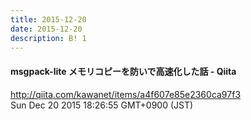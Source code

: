 ```yaml
---
title: 2015-12-20
date: 2015-12-20
description: B! 1
---
```


#### msgpack-lite メモリコピーを防いで高速化した話 - Qiita
http://qiita.com/kawanet/items/a4f607e85e2360ca97f3<br>
Sun Dec 20 2015 18:26:55 GMT+0900 (JST)<br>


